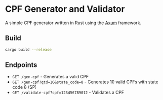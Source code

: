 # CPF Generator and Validator

A simple CPF generator written in Rust using the [Axum](https://crates.io/crates/axum) framework.

## Build

```bash
cargo build --release
```

## Endpoints

- `GET /gen-cpf` - Generates a valid CPF
- `GET /gen-cpf?qtd=10&state_code=8` - Generates 10 valid CPFs with state code 8 (SP)
- `GET /validate-cpf?cpf=123456789012` - Validates a CPF
